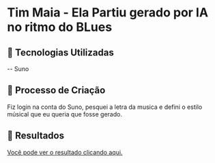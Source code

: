# Tim Maia - Ela Partiu gerado por IA no ritmo do BLues

## 🤖 Tecnologias Utilizadas

-- Suno

## 🧐 Processo de Criação

Fiz login na conta do Suno, pesquei a letra da musica e defini o estilo músical que eu queria que fosse gerado.

## 🚀 Resultados

[Você pode ver o resultado clicando aqui.](https://suno.com/song/b80f92ad-10a7-4d70-8549-02e68140643a)

